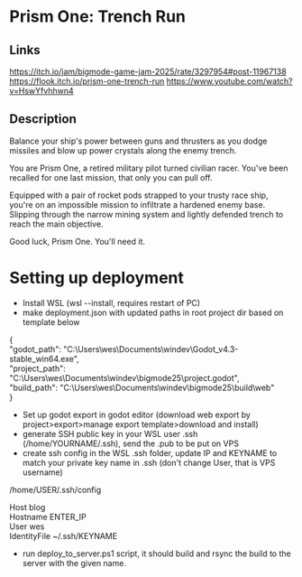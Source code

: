 # Prism One: Trench Run
## Links
https://itch.io/jam/bigmode-game-jam-2025/rate/3297954#post-11967138
https://flook.itch.io/prism-one-trench-run
https://www.youtube.com/watch?v=HswYfvhhwn4 

## Description
Balance your ship's power between guns and thrusters as you dodge missiles and blow up power crystals along the enemy trench.

You are Prism One, a retired military pilot turned civilian racer. You've been recalled for one last mission, that only you can pull off.

Equipped with a pair of rocket pods strapped to your trusty race ship, you're on an impossible mission to infiltrate a hardened enemy base. Slipping through the narrow mining system and lightly defended trench to reach the main objective.

Good luck, Prism One. You'll need it.

# Setting up deployment
- Install WSL (wsl --install, requires restart of PC)
- make deployment.json with updated paths in root project dir based on template below

{  
   "godot_path": "C:\\Users\\wes\\Documents\\windev\\Godot_v4.3-stable_win64.exe",  
   "project_path": "C:\\Users\\wes\\Documents\\windev\\bigmode25\\project.godot",  
   "build_path": "C:\\Users\\wes\\Documents\\windev\\bigmode25\\build\\web"  
}  

- Set up godot export in godot editor (download web export by project>export>manage export template>download and install)
- generate SSH public key in your WSL user .ssh (/home/YOURNAME/.ssh), send the .pub to be put on VPS
- create ssh config in the WSL .ssh folder, update IP and KEYNAME to match your private key name in .ssh (don't change User, that is VPS username)

/home/USER/.ssh/config  

Host blog  
	Hostname ENTER_IP  
	User wes  
	IdentityFile ~/.ssh/KEYNAME  

- run deploy_to_server.ps1 script, it should build and rsync the build to the server with the given name.
